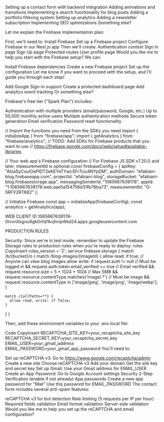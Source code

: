Setting up a contact form with backend integration
Adding animations and transitions
Implementing a search functionality for blog posts
Adding a portfolio filtering system
Setting up analytics
Adding a newsletter subscription
Implementing SEO optimizations
Something else?


Let me explain the Firebase implementation plan:

First, we'll need to:
Install Firebase
Set up a Firebase project
Configure Firebase in our Next.js app
Then we'll create:
Authentication context
Sign In page
Sign Up page
Protected routes
User profile page
Would you like me to help you start with the Firebase setup? We can:

Install Firebase dependencies
Create a new Firebase project
Set up the configuration
Let me know if you want to proceed with the setup, and I'll guide you through each step!



Add Google Sign-in support
Create a protected dashboard page
Add analytics event tracking
Or something else?


Firebase's free tier ("Spark Plan") includes:

Authentication with multiple providers (email/password, Google, etc.)
Up to 50,000 monthly active users
Multiple authentication methods
Secure token generation
Email verification
Password reset functionality


// Import the functions you need from the SDKs you need
import { initializeApp } from "firebase/app";
import { getAnalytics } from "firebase/analytics";
// TODO: Add SDKs for Firebase products that you want to use
// https://firebase.google.com/docs/web/setup#available-libraries

// Your web app's Firebase configuration
// For Firebase JS SDK v7.20.0 and later, measurementId is optional
const firebaseConfig = {
  apiKey: "AIzaSyCoulOePlDT2eKEYeTYwcSFr7ciu4NYpDM",
  authDomain: "efabiani-blog.firebaseapp.com",
  projectId: "efabiani-blog",
  storageBucket: "efabiani-blog.firebasestorage.app",
  messagingSenderId: "1065667639178",
  appId: "1:1065667639178:web:aae5a154758d31fb78ba73",
  measurementId: "G-5RFV2RT682"
};

// Initialize Firebase
const app = initializeApp(firebaseConfig);
const analytics = getAnalytics(app);

WEB CLIENT ID
1065667639178-0tvvn0sgou8gk0nhjl1kvjhrqnttkd24.apps.googleusercontent.com



PRODUCTION RULES

Security: Since we're in test mode, remember to update the Firebase Storage rules to production rules when you're ready to deploy:
rules
CopyInsert
rules_version = '2';
service firebase.storage {
  match /b/{bucket}/o {
    match /blog-images/{imageId} {
      allow read: if true;  // Anyone can view blog images
      allow write: if request.auth != null  // Must be logged in
                   && request.auth.token.email_verified == true  // Email verified
                   && request.resource.size < 5 * 1024 * 1024  // Max 5MB
                   && request.resource.contentType.matches('image/.*')  // Must be image
                   && request.resource.contentType in ['image/jpeg', 'image/png', 'image/webp'];
    }
    
    match /{allPaths=**} {
      allow read, write: if false;
    }
  }
}



Then, add these environment variables to your .env.local file:

Code
CopyInsert
RECAPTCHA_SITE_KEY=your_recaptcha_site_key
RECAPTCHA_SECRET_KEY=your_recaptcha_secret_key
EMAIL_USER=your_gmail_address
EMAIL_PASSWORD=your_gmail_app_password
You'll need to:

Set up reCAPTCHA v3:
Go to https://www.google.com/recaptcha/admin
Create a new site
Choose reCAPTCHA v3
Add your domain
Get the site key and secret key
Set up Gmail:
Use your Gmail address for EMAIL_USER
Create an App Password:
Go to Google Account settings
Security
2-Step Verification (enable if not already)
App passwords
Create a new app password for "Mail"
Use this password for EMAIL_PASSWORD
The contact form includes several anti-spam features:

reCAPTCHA v3 for bot detection
Rate limiting (5 requests per IP per hour)
Required fields validation
Email format validation
Server-side validation
Would you like me to help you set up the reCAPTCHA and email configuration?